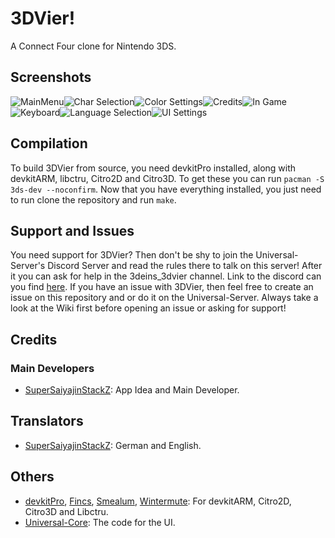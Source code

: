 # 3DVier!
A Connect Four clone for Nintendo 3DS.

## Screenshots
![MainMenu](https://github.com/SuperSaiyajinStackZ/3DVier/blob/master/Screenshots/mainMenu.png)![Char Selection](https://github.com/SuperSaiyajinStackZ/3DVier/blob/master/Screenshots/charSelection.png)![Color Settings](https://github.com/SuperSaiyajinStackZ/3DVier/blob/master/Screenshots/colorSettings.png)![Credits](https://github.com/SuperSaiyajinStackZ/3DVier/blob/master/Screenshots/credits.png)![In Game](https://github.com/SuperSaiyajinStackZ/3DVier/blob/master/Screenshots/inGame.png)![Keyboard](https://github.com/SuperSaiyajinStackZ/3DVier/blob/master/Screenshots/keyboard.png)![Language Selection](https://github.com/SuperSaiyajinStackZ/3DVier/blob/master/Screenshots/langSelection.png)![UI Settings](https://github.com/SuperSaiyajinStackZ/3DVier/blob/master/Screenshots/uiSettings.png)

## Compilation

To build 3DVier from source, you need devkitPro installed, along with devkitARM, libctru, Citro2D and Citro3D. To get these you can run `pacman -S 3ds-dev --noconfirm`. Now that you have everything installed, you just need to run clone the repository and run `make`.

## Support and Issues
You need support for 3DVier? Then don't be shy to join the Universal-Server's Discord Server and read the rules there to talk on this server! After it you can ask for help in the 3deins_3dvier channel. Link to the discord can you find [here](https://discord.gg/KDJCfGF). If you have an issue with 3DVier, then feel free to create an issue on this repository and or do it on the Universal-Server. Always take a look at the Wiki first before opening an issue or asking for support!

## Credits
### Main Developers
- [SuperSaiyajinStackZ](https://github.com/SuperSaiyajinStackZ): App Idea and Main Developer.

## Translators
- [SuperSaiyajinStackZ](https://github.com/SuperSaiyajinStackZ): German and English.

## Others
- [devkitPro](https://github.com/devkitPro), [Fincs](https://github.com/fincs), [Smealum](https://github.com/smealum), [Wintermute](https://github.com/WinterMute): For devkitARM, Citro2D, Citro3D and Libctru.
- [Universal-Core](https://github.com/Universal-Team/Universal-Core): The code for the UI.
